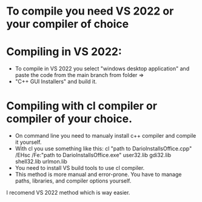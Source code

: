 # To compile you need VS 2022 or your compiler of choice
# Compiling in VS 2022:
 - To compile in VS 2022 you select "windows desktop application" and paste the code from the main branch from folder =>
 - "C++ GUI Installers" and build it.
# Compiling with cl compiler or compiler of your choice.
 - On command line you need to manualy install c++ compiler and compile it yourself.
 - With cl you use something like this: cl "path to DarioInstallsOffice.cpp" /EHsc /Fe:"path to DarioInstallsOffice.exe" user32.lib gdi32.lib shell32.lib urlmon.lib
 - You need to install VS build tools to use cl compiler.
 - This method is more manual and error-prone. You have to manage paths, libraries, and compiler options yourself.

 I recomend VS 2022 method which is way easier.
